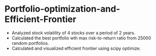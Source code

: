 # Portfolio-optimization-and-Efficient-Frontier
* Analyzed stock volatility of 4 stocks over a period of 2 years.
* Calculated the best portfolio wth max risk-to-return ratio from 25000 random portfolios.
* Calculated and visualized efficient frontier using scipy optimize.
